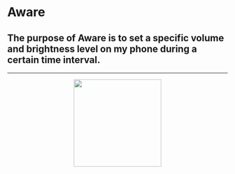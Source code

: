 # Aware
## The purpose of Aware is to set a specific volume and brightness level on my phone during a certain time interval.
---
<p align="center">
  <img width="200" src="https://github.com/dexterIshere/Aware/assets/99083525/a344d7df-6243-4ed5-8d3a-ee0299a4ddd5"/>
</p>
